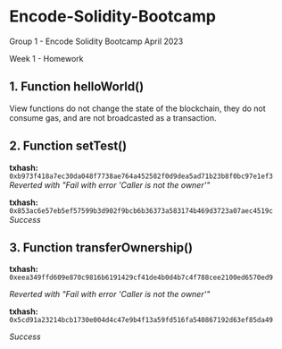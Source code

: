 # Encode-Solidity-Bootcamp
Group 1 - Encode Solidity Bootcamp April 2023

Week 1 - Homework

## 1. Function helloWorld()

View functions do not change the state of the blockchain, they do not consume gas, and are not broadcasted as a transaction.

## 2. Function setTest()

**txhash:** `0xb973f418a7ec30da048f7738ae764a452582f0d9dea5ad71b23b8f0bc97e1ef3`
_Reverted with "Fail with error 'Caller is not the owner'"_

**txhash:** `0x853ac6e57eb5ef57599b3d902f9bcb6b36373a583174b469d3723a07aec4519c`
_Success_

## 3. Function transferOwnership()

**txhash:** `0xeea349ffd609e870c9816b6191429cf41de4b0d4b7c4f788cee2100ed6570ed9`

_Reverted with "Fail with error 'Caller is not the owner'"_

**txhash:** `0x5cd91a23214bcb1730e004d4c47e9b4f13a59fd516fa540867192d63ef85da49`

_Success_